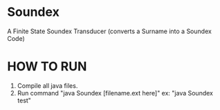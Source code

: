 Soundex
=======

A Finite State Soundex Transducer (converts a Surname into a Soundex Code)


HOW TO RUN
==========
1. Compile all java files.
2. Run command "java Soundex [filename.ext here]" ex: "java Soundex test"
